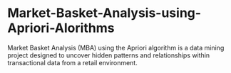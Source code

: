 # Market-Basket-Analysis-using-Apriori-Alorithms
Market Basket Analysis (MBA) using the Apriori algorithm is a data mining project designed to uncover hidden patterns and relationships within transactional data from a retail environment.
